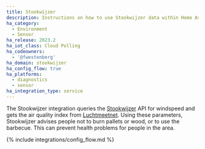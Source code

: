 ```yaml
---
title: Stookwijzer
description: Instructions on how to use Stookwijzer data within Home Assistant
ha_category:
  - Environment
  - Sensor
ha_release: 2023.2
ha_iot_class: Cloud Polling
ha_codeowners:
  - '@fwestenberg'
ha_domain: stookwijzer
ha_config_flow: true
ha_platforms:
  - diagnostics
  - sensor
ha_integration_type: service
---
```


The Stookwijzer integration queries the [Stookwijzer](https://www.atlasleefomgeving.nl/stookwijzer) API for windspeed and gets the air quality index from [Luchtmeetnet](https://www.luchtmeetnet.nl). Using these parameters, Stookwijzer advises people not to burn pallets or wood, or to use the barbecue. This can prevent health problems for people in the area.

{% include integrations/config_flow.md %}
